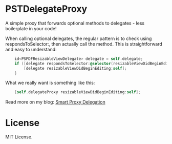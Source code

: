 PSTDelegateProxy
================

A simple proxy that forwards optional methods to delegates - less boilerplate in your code!

When calling optional delegates, the regular pattern is to check using respondsToSelector:, then actually call the method. This is straightforward and easy to understand:


``` objective-c
    id<PSPDFResizableViewDelegate> delegate = self.delegate;
    if ([delegate respondsToSelector:@selector(resizableViewDidBeginEditing:)]) {
        [delegate resizableViewDidBeginEditing:self];
    }
```

What we really want is something like this:

``` objective-c
    [self.delegateProxy resizableViewDidBeginEditing:self];
```

Read more on my blog: [Smart Proxy Delegation](http://petersteinberger.com/blog/2013/smart-proxy-delegation/)


License
=======
MIT License.